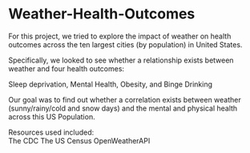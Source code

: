 # Weather-Health-Outcomes

For this project, we tried to explore the impact of weather on health outcomes across the ten largest cities (by population) in United States.

Specifically, we looked to see whether a relationship exists between weather and four health outcomes:

Sleep deprivation, 
Mental Health, 
Obesity, 
and Binge Drinking


Our goal was to find out whether a correlation exists between weather (sunny/rainy/cold and snow days) 
and the mental and physical health across this US Population.


Resources used included:  
The CDC
The US Census
OpenWeatherAPI
